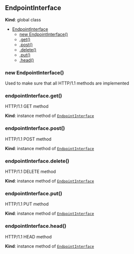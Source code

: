 <a name="EndpointInterface"></a>

## EndpointInterface
**Kind**: global class  

* [EndpointInterface](#EndpointInterface)
    * [new EndpointInterface()](#new_EndpointInterface_new)
    * [.get()](#EndpointInterface+get)
    * [.post()](#EndpointInterface+post)
    * [.delete()](#EndpointInterface+delete)
    * [.put()](#EndpointInterface+put)
    * [.head()](#EndpointInterface+head)

<a name="new_EndpointInterface_new"></a>

### new EndpointInterface()
Used to make sure that all HTTP/1.1 methods are implemented

<a name="EndpointInterface+get"></a>

### endpointInterface.get()
HTTP/1.1 GET method

**Kind**: instance method of <code>[EndpointInterface](#EndpointInterface)</code>  
<a name="EndpointInterface+post"></a>

### endpointInterface.post()
HTTP/1.1 POST method

**Kind**: instance method of <code>[EndpointInterface](#EndpointInterface)</code>  
<a name="EndpointInterface+delete"></a>

### endpointInterface.delete()
HTTP/1.1 DELETE method

**Kind**: instance method of <code>[EndpointInterface](#EndpointInterface)</code>  
<a name="EndpointInterface+put"></a>

### endpointInterface.put()
HTTP/1.1 PUT method

**Kind**: instance method of <code>[EndpointInterface](#EndpointInterface)</code>  
<a name="EndpointInterface+head"></a>

### endpointInterface.head()
HTTP/1.1 HEAD method

**Kind**: instance method of <code>[EndpointInterface](#EndpointInterface)</code>  
